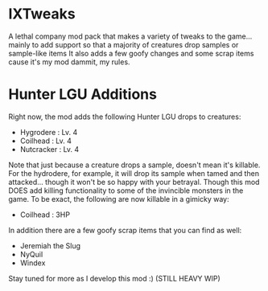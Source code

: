 # IXTweaks

A lethal company mod pack that makes a variety of tweaks to the game... mainly to add support so that a majority of creatures drop samples or sample-like items
It also adds a few goofy changes and some scrap items cause it's my mod dammit, my rules.

# Hunter LGU Additions

Right now, the mod adds the following Hunter LGU drops to creatures:
+ Hygrodere : Lv. 4
+ Coilhead : Lv. 4
+ Nutcracker : Lv. 4

Note that just because a creature drops a sample, doesn't mean it's killable. For the hydrodere, for example, it will drop its sample when tamed and then attacked... though it won't be so happy with your betrayal. 
Though this mod DOES add killing functionality to some of the invincible monsters in the game. To be exact, the following are now killable in a gimicky way:
+ Coilhead : 3HP

In addition there are a few goofy scrap items that you can find as well:
+ Jeremiah the Slug
+ NyQuil
+ Windex

Stay tuned for more as I develop this mod :) (STILL HEAVY WIP)
